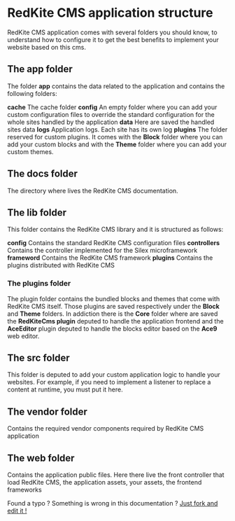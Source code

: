 # RedKite CMS application structure
RedKite CMS application comes with several folders you should know, to understand how to configure it to get the best benefits to implement your website based on this cms.

## The app folder
The folder **app** contains the data related to the application and contains the following folders:

**cache** The cache folder
**config** An empty folder where you can add your custom configuration files to override the standard configuration for the whole sites handled by the application
**data** Here are saved the handled sites data
**logs** Application logs. Each site has its own log
**plugins** The folder reserved for custom plugins. It comes with the **Block** folder where you can add your custom blocks and with the **Theme** folder where you can add your custom themes.

## The docs folder
The directory where lives the RedKite CMS documentation.

## The lib folder
This folder contains the RedKite CMS library and it is structured as follows:

**config** Contains the standard RedKite CMS configuration files
**controllers** Contains the controller implemented for the Silex microframework
**frameword** Contains the RedKite CMS framework
**plugins** Contains the plugins distributed with RedKite CMS

### The plugins folder
The plugin folder contains the bundled blocks and themes that come with RedKite CMS itself. Those plugins are saved respectively under the **Block** and **Theme** folders. In addiction there is the **Core** folder where are saved the **RedKiteCms plugin** deputed to handle the application frontend and the **AceEditor** plugin deputed to handle the blocks editor based on the **Ace9** web editor.

## The src folder
This folder is deputed to add your custom application logic to handle your websites. For example, if you need to implement a listener to replace a content at runtime, you must put it here.

## The vendor folder
Contains the required vendor components required by RedKite CMS application

## The web folder
Contains the application public files. Here there live the front controller that load RedKite CMS, the application assets, your assets, the frontend frameworks

Found a typo ? Something is wrong in this documentation ? [Just fork and edit it !](https://github.com/redkite-labs/RedKiteCms/edit/master/docs/book/redkite-cms-application-structure.md)